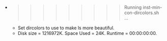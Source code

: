 * >>>>>>>>> Running inst-min-con-dircolors.sh ...
  * Set dircolors to use  to make ls more beautiful.
  * Disk size = 1216972K. Space Used = 24K. Runtime = 00:00:00:00.
